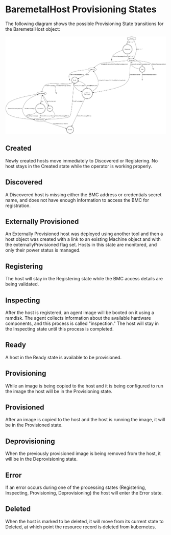 # BaremetalHost Provisioning States

The following diagram shows the possible Provisioning State transitions for the BaremetalHost object:

![BaremetalHost ProvisioningState transitions](BaremetalHost_ProvisioningState.png)

## Created

Newly created hosts move immediately to Discovered or Registering. No
host stays in the Created state while the operator is working
properly.

## Discovered

A Discovered host is missing either the BMC address or credentials
secret name, and does not have enough information to access the BMC
for registration.

## Externally Provisioned

An Externally Provisioned host was deployed using another tool and
then a host object was created with a link to an existing Machine
object and with the externallyProvisioned flag set. Hosts in this
state are monitored, and only their power status is managed.

## Registering

The host will stay in the Registering state while the BMC access
details are being validated.

## Inspecting

After the host is registered, an agent image will be booted on it
using a ramdisk. The agent collects information about the available
hardware components, and this process is called "inspection." The host
will stay in the Inspecting state until this process is completed.

## Ready

A host in the Ready state is available to be provisioned.

## Provisioning

While an image is being copied to the host and it is being configured
to run the image the host will be in the Provisioning state.

## Provisioned

After an image is copied to the host and the host is running the
image, it will be in the Provisioned state.

## Deprovisioning

When the previously provisioned image is being removed from the host,
it will be in the Deprovisioning state.

## Error

If an error occurs during one of the processing states (Registering,
Inspecting, Provisioning, Deprovisioning) the host will enter the
Error state.

## Deleted

When the host is marked to be deleted, it will move from its current
state to Deleted, at which point the resource record is deleted from
kubernetes.
